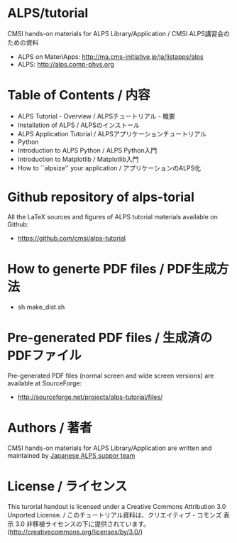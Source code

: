 ALPS/tutorial
=============

CMSI hands-on materials for ALPS Library/Application / CMSI ALPS講習会のための資料

* ALPS on MateriApps: http://ma.cms-initiative.jp/ja/listapps/alps
* ALPS: http://alps.comp-phys.org

Table of Contents / 内容
============================

* ALPS Tutorial - Overview / ALPSチュートリアル - 概要
* Installation of ALPS / ALPSのインストール
* ALPS Application Tutorial / ALPSアプリケーションチュートリアル
* Python
* Introduction to ALPS Python / ALPS Python入門
* Introduction to Matplotlib / Matplotlib入門
* How to ``alpsize'' your application / アプリケーションのALPS化

Github repository of alps-torial
===================================

All the LaTeX sources and figures of ALPS tutorial materials available on Github:

* https://github.com/cmsi/alps-tutorial

How to generte PDF files / PDF生成方法
==============================================

* sh make_dist.sh

Pre-generated PDF files / 生成済のPDFファイル
======================================================

Pre-generated PDF files (normal screen and wide screen versions) are available at SourceForge:

* http://sourceforge.net/projects/alps-tutorial/files/

Authors / 著者
====================

CMSI hands-on materials for ALPS Library/Application are written and maintained by [Japanese ALPS suppor team](https://github.com/cmsi/alps-tutorial/graphs/contributors?type=a)

License / ライセンス
==========================

This turorial handout is licensed under a Creative Commons Attribution 3.0 Unported License. / このチュートリアル資料は、クリエイティブ・コモンズ 表示 3.0 非移植ライセンスの下に提供されています。 (http://creativecommons.org/licenses/by/3.0/)
